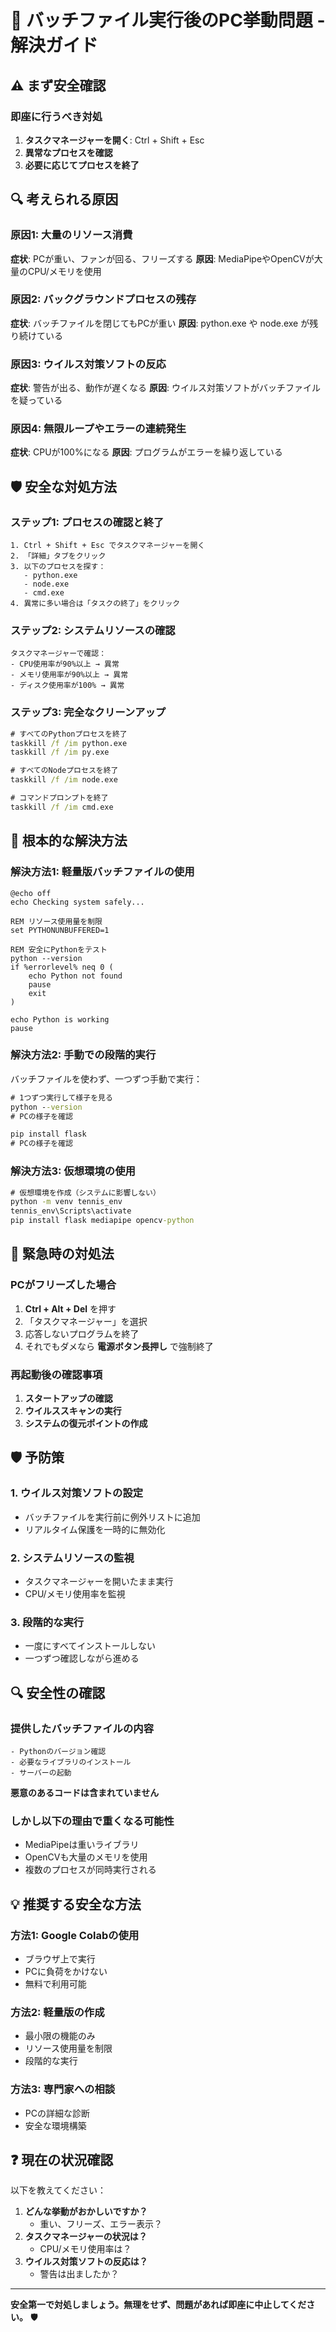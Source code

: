 # 🚨 バッチファイル実行後のPC挙動問題 - 解決ガイド

## ⚠️ まず安全確認

### 即座に行うべき対処
1. **タスクマネージャーを開く**: Ctrl + Shift + Esc
2. **異常なプロセスを確認**
3. **必要に応じてプロセスを終了**

## 🔍 考えられる原因

### 原因1: 大量のリソース消費
**症状**: PCが重い、ファンが回る、フリーズする
**原因**: MediaPipeやOpenCVが大量のCPU/メモリを使用

### 原因2: バックグラウンドプロセスの残存
**症状**: バッチファイルを閉じてもPCが重い
**原因**: python.exe や node.exe が残り続けている

### 原因3: ウイルス対策ソフトの反応
**症状**: 警告が出る、動作が遅くなる
**原因**: ウイルス対策ソフトがバッチファイルを疑っている

### 原因4: 無限ループやエラーの連続発生
**症状**: CPUが100%になる
**原因**: プログラムがエラーを繰り返している

## 🛡️ 安全な対処方法

### ステップ1: プロセスの確認と終了
```
1. Ctrl + Shift + Esc でタスクマネージャーを開く
2. 「詳細」タブをクリック
3. 以下のプロセスを探す：
   - python.exe
   - node.exe
   - cmd.exe
4. 異常に多い場合は「タスクの終了」をクリック
```

### ステップ2: システムリソースの確認
```
タスクマネージャーで確認：
- CPU使用率が90%以上 → 異常
- メモリ使用率が90%以上 → 異常
- ディスク使用率が100% → 異常
```

### ステップ3: 完全なクリーンアップ
```cmd
# すべてのPythonプロセスを終了
taskkill /f /im python.exe
taskkill /f /im py.exe

# すべてのNodeプロセスを終了
taskkill /f /im node.exe

# コマンドプロンプトを終了
taskkill /f /im cmd.exe
```

## 🔧 根本的な解決方法

### 解決方法1: 軽量版バッチファイルの使用
```batch
@echo off
echo Checking system safely...

REM リソース使用量を制限
set PYTHONUNBUFFERED=1

REM 安全にPythonをテスト
python --version
if %errorlevel% neq 0 (
    echo Python not found
    pause
    exit
)

echo Python is working
pause
```

### 解決方法2: 手動での段階的実行
バッチファイルを使わず、一つずつ手動で実行：
```cmd
# 1つずつ実行して様子を見る
python --version
# PCの様子を確認

pip install flask
# PCの様子を確認
```

### 解決方法3: 仮想環境の使用
```cmd
# 仮想環境を作成（システムに影響しない）
python -m venv tennis_env
tennis_env\Scripts\activate
pip install flask mediapipe opencv-python
```

## 🚨 緊急時の対処法

### PCがフリーズした場合
1. **Ctrl + Alt + Del** を押す
2. 「タスクマネージャー」を選択
3. 応答しないプログラムを終了
4. それでもダメなら **電源ボタン長押し** で強制終了

### 再起動後の確認事項
1. **スタートアップの確認**
2. **ウイルススキャンの実行**
3. **システムの復元ポイントの作成**

## 🛡️ 予防策

### 1. ウイルス対策ソフトの設定
- バッチファイルを実行前に例外リストに追加
- リアルタイム保護を一時的に無効化

### 2. システムリソースの監視
- タスクマネージャーを開いたまま実行
- CPU/メモリ使用率を監視

### 3. 段階的な実行
- 一度にすべてインストールしない
- 一つずつ確認しながら進める

## 🔍 安全性の確認

### 提供したバッチファイルの内容
```
- Pythonのバージョン確認
- 必要なライブラリのインストール
- サーバーの起動
```
**悪意のあるコードは含まれていません**

### しかし以下の理由で重くなる可能性
- MediaPipeは重いライブラリ
- OpenCVも大量のメモリを使用
- 複数のプロセスが同時実行される

## 💡 推奨する安全な方法

### 方法1: Google Colabの使用
- ブラウザ上で実行
- PCに負荷をかけない
- 無料で利用可能

### 方法2: 軽量版の作成
- 最小限の機能のみ
- リソース使用量を制限
- 段階的な実行

### 方法3: 専門家への相談
- PCの詳細な診断
- 安全な環境構築

## ❓ 現在の状況確認

以下を教えてください：
1. **どんな挙動がおかしいですか？**
   - 重い、フリーズ、エラー表示？
2. **タスクマネージャーの状況は？**
   - CPU/メモリ使用率は？
3. **ウイルス対策ソフトの反応は？**
   - 警告は出ましたか？

---

**安全第一で対処しましょう。無理をせず、問題があれば即座に中止してください。** 🛡️

